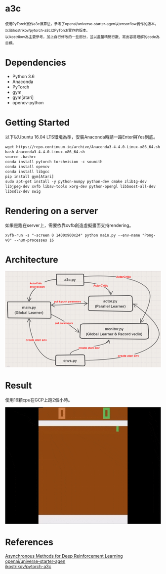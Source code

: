 # a3c

<sub>使用PyTorch實作a3c演算法，參考了openai/universe-starter-agen以tensorflow實作的版本，以及ikostrikov/pytorch-a3c以PyTorch實作的版本。  
以ikostrikov為主要參考，加上自行修改的一些部分，並以盡量精簡行數、寫出容易理解的code為目標。</sub>

# Dependencies

* Python 3.6
* Anaconda
* PyTorch
* gym
* gym[atari]
* opencv-python

# Getting Started

以下以Ubuntu 16.04 LTS環境為準，安裝Anaconda時請一路Enter與Yes到底。

```
wget https://repo.continuum.io/archive/Anaconda3-4.4.0-Linux-x86_64.sh
bash Anaconda3-4.4.0-Linux-x86_64.sh
source .bashrc
conda install pytorch torchvision -c soumith
conda install opencv
conda install libgcc
pip install gym[Atari]
sudo apt-get install -y python-numpy python-dev cmake zlib1g-dev libjpeg-dev xvfb libav-tools xorg-dev python-opengl libboost-all-dev libsdl2-dev swig
```

# Rendering on a server

如果是跑在server上，需要依靠xvfb創造虛擬畫面支持rendering。

```
xvfb-run -s "-screen 0 1400x900x24" python main.py --env-name "Pong-v0" --num-processes 16
```

# Architecture

![](img/code-architecture.png)

# Result

使用16顆cpu在GCP上跑2個小時。

![](img/a3c-pong.gif)

# References

[Asynchronous Methods for Deep Reinforcement Learning](https://arxiv.org/abs/1602.01783)  
[openai/universe-starter-agen](https://github.com/openai/universe-starter-agent)  
[ikostrikov/pytorch-a3c](https://github.com/ikostrikov/pytorch-a3c)
